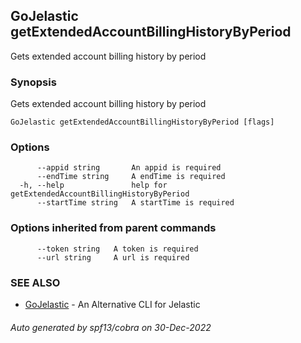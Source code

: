 ## GoJelastic getExtendedAccountBillingHistoryByPeriod

Gets extended account billing history by period

### Synopsis

Gets extended account billing history by period

```
GoJelastic getExtendedAccountBillingHistoryByPeriod [flags]
```

### Options

```
      --appid string       An appid is required
      --endTime string     A endTime is required
  -h, --help               help for getExtendedAccountBillingHistoryByPeriod
      --startTime string   A startTime is required
```

### Options inherited from parent commands

```
      --token string   A token is required
      --url string     A url is required
```

### SEE ALSO

* [GoJelastic](GoJelastic.md)	 - An Alternative CLI for Jelastic

###### Auto generated by spf13/cobra on 30-Dec-2022
